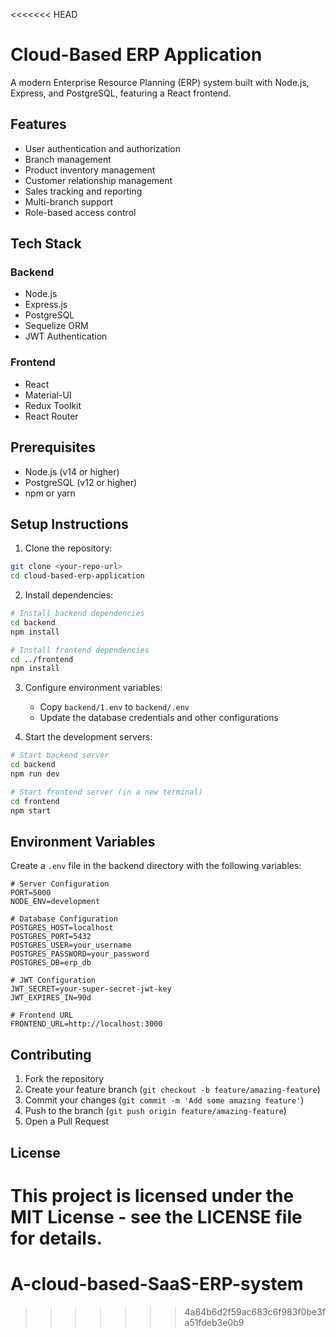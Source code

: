 <<<<<<< HEAD
# Cloud-Based ERP Application

A modern Enterprise Resource Planning (ERP) system built with Node.js, Express, and PostgreSQL, featuring a React frontend.

## Features

- User authentication and authorization
- Branch management
- Product inventory management
- Customer relationship management
- Sales tracking and reporting
- Multi-branch support
- Role-based access control

## Tech Stack

### Backend
- Node.js
- Express.js
- PostgreSQL
- Sequelize ORM
- JWT Authentication

### Frontend
- React
- Material-UI
- Redux Toolkit
- React Router

## Prerequisites

- Node.js (v14 or higher)
- PostgreSQL (v12 or higher)
- npm or yarn

## Setup Instructions

1. Clone the repository:
```bash
git clone <your-repo-url>
cd cloud-based-erp-application
```

2. Install dependencies:
```bash
# Install backend dependencies
cd backend
npm install

# Install frontend dependencies
cd ../frontend
npm install
```

3. Configure environment variables:
   - Copy `backend/1.env` to `backend/.env`
   - Update the database credentials and other configurations

4. Start the development servers:

```bash
# Start backend server
cd backend
npm run dev

# Start frontend server (in a new terminal)
cd frontend
npm start
```

## Environment Variables

Create a `.env` file in the backend directory with the following variables:

```
# Server Configuration
PORT=5000
NODE_ENV=development

# Database Configuration
POSTGRES_HOST=localhost
POSTGRES_PORT=5432
POSTGRES_USER=your_username
POSTGRES_PASSWORD=your_password
POSTGRES_DB=erp_db

# JWT Configuration
JWT_SECRET=your-super-secret-jwt-key
JWT_EXPIRES_IN=90d

# Frontend URL
FRONTEND_URL=http://localhost:3000
```

## Contributing

1. Fork the repository
2. Create your feature branch (`git checkout -b feature/amazing-feature`)
3. Commit your changes (`git commit -m 'Add some amazing feature'`)
4. Push to the branch (`git push origin feature/amazing-feature`)
5. Open a Pull Request

## License

This project is licensed under the MIT License - see the LICENSE file for details. 
=======
# A-cloud-based-SaaS-ERP-system
>>>>>>> 4a84b6d2f59ac683c6f983f0be3fa51fdeb3e0b9
